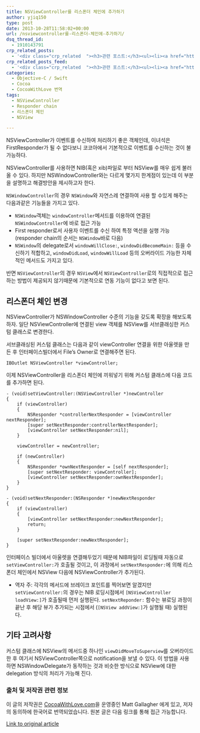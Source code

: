 ```yaml
---
title: NSViewController를 리스폰더 체인에 추가하기
author: yjiq150
type: post
date: 2013-10-28T11:58:02+00:00
url: /nsviewcontroller를-리스폰더-체인에-추가하기/
dsq_thread_id:
  - 1910143791
crp_related_posts:
  - '<div class="crp_related  "><h3>관련 포스트:</h3><ul><li><a href="https://www.letmecompile.com/kotlin-coroutine-vs-javascript-async-comparison/"     class="post-873"><span class="crp_title">JavaScript 개발자에게 Kotlin coroutine 10분만에 이해시키기</span></a></li><li><a href="https://www.letmecompile.com/chrome-extension-with-react/"     class="post-776"><span class="crp_title">크롬 익스텐션 개발 + 리액트 적용하기</span></a></li><li><a href="https://www.letmecompile.com/mysql-innodb-lock-deadlock/"     class="post-763"><span class="crp_title">MySQL InnoDB lock & deadlock 이해하기</span></a></li><li><a href="https://www.letmecompile.com/shotcut-linux-server-video-generation/"     class="post-753"><span class="crp_title">Shotcut을 이용하여 리눅스 서버에서 템플릿 기반의 동영상 만들기</span></a></li><li><a href="https://www.letmecompile.com/redis-cluster-sentinel-overview/"     class="post-770"><span class="crp_title">레디스 클러스터, 센티넬 구성 및 동작 방식</span></a></li></ul><div class="crp_clear"></div></div>'
crp_related_posts_feed:
  - '<div class="crp_related  "><h3>관련 포스트:</h3><ul><li><a href="https://www.letmecompile.com/kotlin-coroutine-vs-javascript-async-comparison/"     class="post-873"><span class="crp_title">JavaScript 개발자에게 Kotlin coroutine 10분만에 이해시키기</span></a></li><li><a href="https://www.letmecompile.com/chrome-extension-with-react/"     class="post-776"><span class="crp_title">크롬 익스텐션 개발 + 리액트 적용하기</span></a></li><li><a href="https://www.letmecompile.com/mysql-innodb-lock-deadlock/"     class="post-763"><span class="crp_title">MySQL InnoDB lock & deadlock 이해하기</span></a></li><li><a href="https://www.letmecompile.com/shotcut-linux-server-video-generation/"     class="post-753"><span class="crp_title">Shotcut을 이용하여 리눅스 서버에서 템플릿 기반의 동영상 만들기</span></a></li><li><a href="https://www.letmecompile.com/redis-cluster-sentinel-overview/"     class="post-770"><span class="crp_title">레디스 클러스터, 센티넬 구성 및 동작 방식</span></a></li></ul><div class="crp_clear"></div></div>'
categories:
  - Objective-C / Swift
  - Cocoa
  - CocoaWithLove 번역
tags:
  - NSViewController
  - Responder chain
  - 리스폰더 체인
  - NSView

---
```

NSViewController가 이벤트를 수신하여 처리하기 좋은 객체인데, 이녀석은 FirstResponder가 될 수 없다보니 코코아에서 기본적으로 이벤트를 수신하는 것이 불가능하다.

NSViewController를 사용하면 NIB(혹은 xib)파일로 부터 NSView를 매우 쉽게 불러올 수 있다. 하지만 NSWindowController와는 다르게 몇가지 한계점이 있는데 이 부분을 설명하고 해결방안을 제시하고자 한다.

`NSWindowController`의 경우 `NSWindow`와 자연스레 연결하여 사용 할 수있게 해주는 다음과같은 기능들을 가지고 있다.

  * `NSWindow`객체는 `windowController`메서드를 이용하여 연결된 `NSWindowController`에 바로 접근 가능
  * First responder로서 사용자 이벤트를 수신 하여 특정 액션을 실행 가능 (responder chain의 순서는 `NSWindow`바로 다음)
  * `NSWindow`의 delegate로서 `windowWillClose:`, `windowDidBecomeMain:` 등을 수신하기 적합하고, `windowDidLoad`, `windowWillLoad` 등의 오버라이드 가능한 자체적인 메서드도 가지고 있다.

반면 `NSViewController`의 경우 `NSView`에서 `NSViewController`로의 직접적으로 접근하는 방법이 제공되지 않기때문에 기본적으로 연동 기능이 없다고 보면 된다.

## 리스폰더 체인 변경

NSViewController가 NSWindowController 수준의 기능을 갖도록 확장을 해보도록 하자. 일단 NSViewController에 연결된 view 객체를 NSView를 서브클래싱한 커스텀 클래스로 변경한다.

서브클래싱된 커스텀 클래스는 다음과 같이 viewController 연결을 위한 아울렛을 만든 후 인터페이스빌더에서 File&#8217;s Owner로 연결해주면 된다.

    IBOutlet NSViewController *viewController;
    

이제 NSViewController을 리스폰더 체인에 끼워넣기 위해 커스텀 클래스에 다음 코드를 추가하면 된다.

    - (void)setViewController:(NSViewController *)newController
    {
        if (viewController)
        {
            NSResponder *controllerNextResponder = [viewController nextResponder];
            [super setNextResponder:controllerNextResponder];
            [viewController setNextResponder:nil];
        }
    
        viewController = newController;
    
        if (newController)
        {
            NSResponder *ownNextResponder = [self nextResponder];
            [super setNextResponder: viewController];
            [viewController setNextResponder:ownNextResponder];
        }
    }
    
    - (void)setNextResponder:(NSResponder *)newNextResponder
    {
        if (viewController)
        {
            [viewController setNextResponder:newNextResponder];
            return;
        }
    
        [super setNextResponder:newNextResponder];
    }
    

인터페이스 빌더에서 아울렛을 연결해두었기 때문에 NIB파일이 로딩될때 자동으로 `setViewController:`가 호출될 것이고, 이 과정에서 `setNextResponder:`에 의해 리스폰더 체인에서 NSView 다음에 NSViewController가 추가된다.

  * 역자 주: 각각의 메서드에 브레이크 포인트를 찍어보면 알겠지만 `setViewController:`의 경우는 NIB 로딩시점에서 `[NSViewController loadView:]`가 호출될때 먼저 실행된다. `setNextReponder:` 함수는 뷰로딩 과정이 끝난 후 해당 뷰가 추가되는 시점에서 (`[NSView addView:]`가 실행될 때) 실행된다.

## 기타 고려사항

커스텀 클래스에 NSView의 메서드중 하나인 `viewDidMoveToSuperview`를 오버라이드 한 후 여기서 NSViewController쪽으로 notification을 보낼 수 있다. 이 방법을 사용하면 NSWindowDelegate가 동작하는 것과 비슷한 방식으로 NSView에 대한 delegation 방식의 처리가 가능해 진다.

### 출처 및 저작권 관련 정보

이 글의 저작권은 [CocoaWithLove.com][1]을 운영중인 Matt Gallagher 에게 있고, 저자의 동의하에 한국어로 번역되었습니다. 원본 글은 다음 링크를 통해 접근 가능합니다.

[Link to original article][2]

 [1]: http://www.cocoawithlove.com
 [2]: http://www.cocoawithlove.com/2008/07/better-integration-for-nsviewcontroller.html